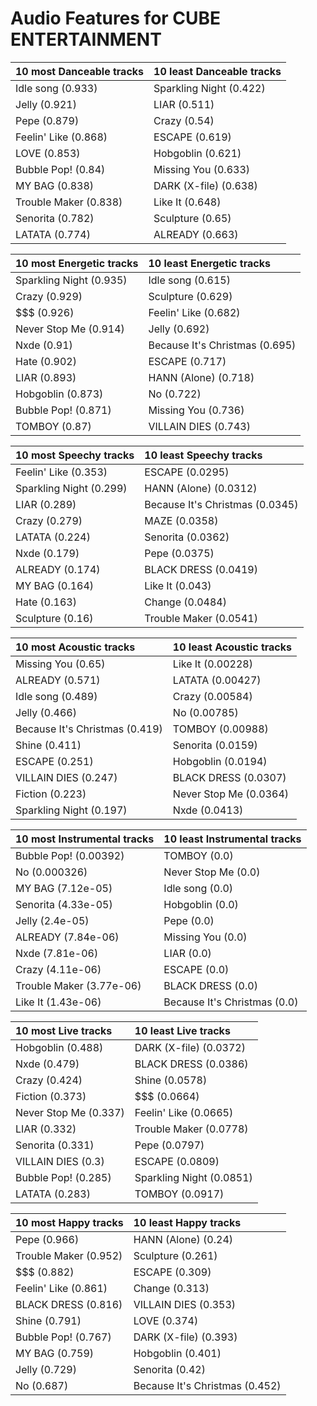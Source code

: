 # Audio Features for CUBE ENTERTAINMENT
| 10 most Danceable tracks | 10 least Danceable tracks |
|:---|:---|
| Idle song (0.933) | Sparkling Night (0.422) |
| Jelly (0.921) | LIAR (0.511) |
| Pepe (0.879) | Crazy (0.54) |
| Feelin' Like (0.868) | ESCAPE (0.619) |
| LOVE (0.853) | Hobgoblin (0.621) |
| Bubble Pop! (0.84) | Missing You (0.633) |
| MY BAG (0.838) | DARK (X-file) (0.638) |
| Trouble Maker (0.838) | Like It (0.648) |
| Senorita (0.782) | Sculpture (0.65) |
| LATATA (0.774) | ALREADY (0.663) |

| 10 most Energetic tracks | 10 least Energetic tracks |
|:---|:---|
| Sparkling Night (0.935) | Idle song (0.615) |
| Crazy (0.929) | Sculpture (0.629) |
| $$$ (0.926) | Feelin' Like (0.682) |
| Never Stop Me (0.914) | Jelly (0.692) |
| Nxde (0.91) | Because It's Christmas (0.695) |
| Hate (0.902) | ESCAPE (0.717) |
| LIAR (0.893) | HANN (Alone) (0.718) |
| Hobgoblin (0.873) | No (0.722) |
| Bubble Pop! (0.871) | Missing You (0.736) |
| TOMBOY (0.87) | VILLAIN DIES (0.743) |

| 10 most Speechy tracks | 10 least Speechy tracks |
|:---|:---|
| Feelin' Like (0.353) | ESCAPE (0.0295) |
| Sparkling Night (0.299) | HANN (Alone) (0.0312) |
| LIAR (0.289) | Because It's Christmas (0.0345) |
| Crazy (0.279) | MAZE (0.0358) |
| LATATA (0.224) | Senorita (0.0362) |
| Nxde (0.179) | Pepe (0.0375) |
| ALREADY (0.174) | BLACK DRESS (0.0419) |
| MY BAG (0.164) | Like It (0.043) |
| Hate (0.163) | Change (0.0484) |
| Sculpture (0.16) | Trouble Maker (0.0541) |

| 10 most Acoustic tracks | 10 least Acoustic tracks |
|:---|:---|
| Missing You (0.65) | Like It (0.00228) |
| ALREADY (0.571) | LATATA (0.00427) |
| Idle song (0.489) | Crazy (0.00584) |
| Jelly (0.466) | No (0.00785) |
| Because It's Christmas (0.419) | TOMBOY (0.00988) |
| Shine (0.411) | Senorita (0.0159) |
| ESCAPE (0.251) | Hobgoblin (0.0194) |
| VILLAIN DIES (0.247) | BLACK DRESS (0.0307) |
| Fiction (0.223) | Never Stop Me (0.0364) |
| Sparkling Night (0.197) | Nxde (0.0413) |

| 10 most Instrumental tracks | 10 least Instrumental tracks |
|:---|:---|
| Bubble Pop! (0.00392) | TOMBOY (0.0) |
| No (0.000326) | Never Stop Me (0.0) |
| MY BAG (7.12e-05) | Idle song (0.0) |
| Senorita (4.33e-05) | Hobgoblin (0.0) |
| Jelly (2.4e-05) | Pepe (0.0) |
| ALREADY (7.84e-06) | Missing You (0.0) |
| Nxde (7.81e-06) | LIAR (0.0) |
| Crazy (4.11e-06) | ESCAPE (0.0) |
| Trouble Maker (3.77e-06) | BLACK DRESS (0.0) |
| Like It (1.43e-06) | Because It's Christmas (0.0) |

| 10 most Live tracks | 10 least Live tracks |
|:---|:---|
| Hobgoblin (0.488) | DARK (X-file) (0.0372) |
| Nxde (0.479) | BLACK DRESS (0.0386) |
| Crazy (0.424) | Shine (0.0578) |
| Fiction (0.373) | $$$ (0.0664) |
| Never Stop Me (0.337) | Feelin' Like (0.0665) |
| LIAR (0.332) | Trouble Maker (0.0778) |
| Senorita (0.331) | Pepe (0.0797) |
| VILLAIN DIES (0.3) | ESCAPE (0.0809) |
| Bubble Pop! (0.285) | Sparkling Night (0.0851) |
| LATATA (0.283) | TOMBOY (0.0917) |

| 10 most Happy tracks | 10 least Happy tracks |
|:---|:---|
| Pepe (0.966) | HANN (Alone) (0.24) |
| Trouble Maker (0.952) | Sculpture (0.261) |
| $$$ (0.882) | ESCAPE (0.309) |
| Feelin' Like (0.861) | Change (0.313) |
| BLACK DRESS (0.816) | VILLAIN DIES (0.353) |
| Shine (0.791) | LOVE (0.374) |
| Bubble Pop! (0.767) | DARK (X-file) (0.393) |
| MY BAG (0.759) | Hobgoblin (0.401) |
| Jelly (0.729) | Senorita (0.42) |
| No (0.687) | Because It's Christmas (0.452) |
